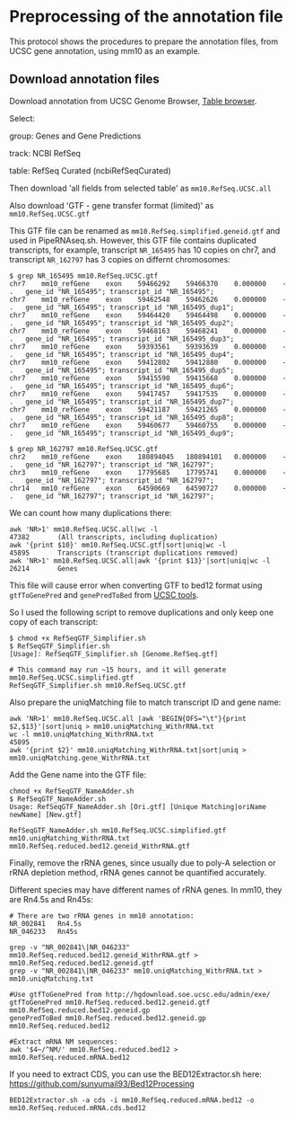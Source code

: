 # Preprocessing of the annotation file
This protocol shows the procedures to prepare the annotation files, from UCSC gene annotation, using mm10 as an example.

## Download annotation files
Download annotation from UCSC Genome Browser, [Table browser](https://genome.ucsc.edu/cgi-bin/hgTables?hgsid=1269791857_CW9VuvTqCYCCUG0WVAGccGPx7DbS).

Select:

group: Genes and Gene Predictions

track: NCBI RefSeq

table: RefSeq Curated (ncbiRefSeqCurated)

Then download 'all fields from selected table' as `mm10.RefSeq.UCSC.all`

Also download 'GTF - gene transfer format (limited)' as `mm10.RefSeq.UCSC.gtf`

This GTF file can be renamed as `mm10.RefSeq.simplified.geneid.gtf` and used in PipeRNAseq.sh. However, this GTF file contains duplicated transcripts, for example, transcript `NR_165495` has 10 copies on chr7, and transcript `NR_162797` has 3 copies on differnt chromosomes:

```
$ grep NR_165495 mm10.RefSeq.UCSC.gtf
chr7	mm10_refGene	exon	59466292	59466370	0.000000	-	.	gene_id "NR_165495"; transcript_id "NR_165495"; 
chr7	mm10_refGene	exon	59462548	59462626	0.000000	-	.	gene_id "NR_165495"; transcript_id "NR_165495_dup1"; 
chr7	mm10_refGene	exon	59464420	59464498	0.000000	-	.	gene_id "NR_165495"; transcript_id "NR_165495_dup2"; 
chr7	mm10_refGene	exon	59468163	59468241	0.000000	-	.	gene_id "NR_165495"; transcript_id "NR_165495_dup3"; 
chr7	mm10_refGene	exon	59393561	59393639	0.000000	-	.	gene_id "NR_165495"; transcript_id "NR_165495_dup4"; 
chr7	mm10_refGene	exon	59412802	59412880	0.000000	-	.	gene_id "NR_165495"; transcript_id "NR_165495_dup5"; 
chr7	mm10_refGene	exon	59415590	59415668	0.000000	-	.	gene_id "NR_165495"; transcript_id "NR_165495_dup6"; 
chr7	mm10_refGene	exon	59417457	59417535	0.000000	-	.	gene_id "NR_165495"; transcript_id "NR_165495_dup7"; 
chr7	mm10_refGene	exon	59421187	59421265	0.000000	-	.	gene_id "NR_165495"; transcript_id "NR_165495_dup8"; 
chr7	mm10_refGene	exon	59460677	59460755	0.000000	-	.	gene_id "NR_165495"; transcript_id "NR_165495_dup9"; 

$ grep NR_162797 mm10.RefSeq.UCSC.gtf
chr2	mm10_refGene	exon	180894045	180894101	0.000000	-	.	gene_id "NR_162797"; transcript_id "NR_162797"; 
chr3	mm10_refGene	exon	17795685	17795741	0.000000	-	.	gene_id "NR_162797"; transcript_id "NR_162797"; 
chr14	mm10_refGene	exon	64590669	64590727	0.000000	-	.	gene_id "NR_162797"; transcript_id "NR_162797"; 
```

We can count how many duplications there:

```
awk 'NR>1' mm10.RefSeq.UCSC.all|wc -l                                 47382       (All transcripts, including duplication)
awk '{print $10}' mm10.RefSeq.UCSC.gtf|sort|uniq|wc -l                45895       Transcripts (transcript duplications removed)
awk 'NR>1' mm10.RefSeq.UCSC.all|awk '{print $13}'|sort|uniq|wc -l     26214       Genes
```

This file will cause error when converting GTF to bed12 format using `gtfToGenePred` and `genePredToBed` from [UCSC tools](http://hgdownload.soe.ucsc.edu/admin/exe/).

So I used the following script to remove duplications and only keep one copy of each transcript:

```
$ chmod +x RefSeqGTF_Simplifier.sh
$ RefSeqGTF_Simplifier.sh
[Usage]: RefSeqGTF_Simplifier.sh [Genome.RefSeq.gtf]

# This command may run ~15 hours, and it will generate mm10.RefSeq.UCSC.simplified.gtf
RefSeqGTF_Simplifier.sh mm10.RefSeq.UCSC.gtf
```

Also prepare the uniqMatching file to match transcript ID and gene name:

```
awk 'NR>1' mm10.RefSeq.UCSC.all |awk 'BEGIN{OFS="\t"}{print $2,$13}'|sort|uniq > mm10.uniqMatching_WithrRNA.txt
wc -l mm10.uniqMatching_WithrRNA.txt                                           45895
awk '{print $2}' mm10.uniqMatching_WithrRNA.txt|sort|uniq > mm10.uniqMatching.gene_WithrRNA.txt
```

Add the Gene name into the GTF file:
```
chmod +x RefSeqGTF_NameAdder.sh
$ RefSeqGTF_NameAdder.sh
Usage: RefSeqGTF_NameAdder.sh [Ori.gtf] [Unique Matching|oriName newName] [New.gtf]

RefSeqGTF_NameAdder.sh mm10.RefSeq.UCSC.simplified.gtf mm10.uniqMatching_WithrRNA.txt mm10.RefSeq.reduced.bed12.geneid_WithrRNA.gtf
```

Finally, remove the rRNA genes, since usually due to poly-A selection or rRNA depletion method, rRNA genes cannot be quantified accurately.

Different species may have different names of rRNA genes. In mm10, they are Rn4.5s and Rn45s:

```
# There are two rRNA genes in mm10 annotation:
NR_002841	Rn4.5s
NR_046233	Rn45s

grep -v "NR_002841\|NR_046233" mm10.RefSeq.reduced.bed12.geneid_WithrRNA.gtf > mm10.RefSeq.reduced.bed12.geneid.gtf
grep -v "NR_002841\|NR_046233" mm10.uniqMatching_WithrRNA.txt > mm10.uniqMatching.txt

#Use gtfToGenePred from http://hgdownload.soe.ucsc.edu/admin/exe/
gtfToGenePred mm10.RefSeq.reduced.bed12.geneid.gtf mm10.RefSeq.reduced.bed12.geneid.gp
genePredToBed mm10.RefSeq.reduced.bed12.geneid.gp mm10.RefSeq.reduced.bed12

#Extract mRNA NM sequences:
awk '$4~/^NM/' mm10.RefSeq.reduced.bed12 > mm10.RefSeq.reduced.mRNA.bed12
```

If you need to extract CDS, you can use the BED12Extractor.sh here: https://github.com/sunyumail93/Bed12Processing

```
BED12Extractor.sh -a cds -i mm10.RefSeq.reduced.mRNA.bed12 -o mm10.RefSeq.reduced.mRNA.cds.bed12
```
